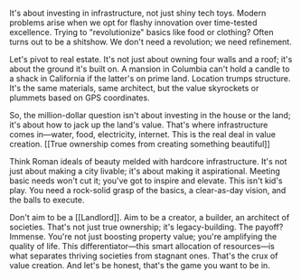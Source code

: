 It's about investing in infrastructure, not just shiny tech toys. Modern problems arise when we opt for flashy innovation over time-tested excellence. Trying to "revolutionize" basics like food or clothing? Often turns out to be a shitshow. We don't need a revolution; we need refinement.

Let's pivot to real estate. It's not just about owning four walls and a roof; it's about the ground it's built on. A mansion in Columbia can't hold a candle to a shack in California if the latter's on prime land. Location trumps structure. It's the same materials, same architect, but the value skyrockets or plummets based on GPS coordinates.

So, the million-dollar question isn't about investing in the house or the land; it's about how to jack up the land's value. That's where infrastructure comes in—water, food, electricity, internet. This is the real deal in value creation. [[True ownership comes from creating something beautiful]]

Think Roman ideals of beauty melded with hardcore infrastructure. It's not just about making a city livable; it's about making it aspirational. Meeting basic needs won't cut it; you've got to inspire and elevate. This isn't kid's play. You need a rock-solid grasp of the basics, a clear-as-day vision, and the balls to execute.

Don't aim to be a [[Landlord]]. Aim to be a creator, a builder, an architect of societies. That's not just true ownership; it's legacy-building. The payoff? Immense. You're not just boosting property value; you're amplifying the quality of life. This differentiator—this smart allocation of resources—is what separates thriving societies from stagnant ones. That's the crux of value creation. And let's be honest, that's the game you want to be in.